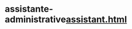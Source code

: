 # assistante-administrative[assistant.html](https://github.com/user-attachments/files/22265241/assistant.html)
<!DOCTYPE html>
<html lang="fr">
<head>
    <meta charset="UTF-8">
    <meta name="viewport" content="width=device-width, initial-scale=1.0">
    <title>Géraldine Ragon - Assistante Administrative & Comptable</title>
    <style>
        * {
            margin: 0;
            padding: 0;
            box-sizing: border-box;
        }

        body {
            font-family: 'Segoe UI', Tahoma, Geneva, Verdana, sans-serif;
            line-height: 1.6;
            color: #333;
            overflow-x: hidden;
        }

        /* Animations */
        @keyframes fadeInUp {
            from {
                opacity: 0;
                transform: translateY(30px);
            }
            to {
                opacity: 1;
                transform: translateY(0);
            }
        }

        @keyframes float {
            0%, 100% { transform: translateY(0px); }
            50% { transform: translateY(-20px); }
        }

        @keyframes gradient {
            0% { background-position: 0% 50%; }
            50% { background-position: 100% 50%; }
            100% { background-position: 0% 50%; }
        }

        /* Header */
        header {
            position: fixed;
            top: 0;
            width: 100%;
            background: rgba(255, 255, 255, 0.95);
            backdrop-filter: blur(10px);
            z-index: 1000;
            padding: 1rem 0;
            transition: all 0.3s ease;
            box-shadow: 0 2px 20px rgba(0, 0, 0, 0.1);
        }

        nav {
            max-width: 1200px;
            margin: 0 auto;
            display: flex;
            justify-content: space-between;
            align-items: center;
            padding: 0 2rem;
        }

        .logo {
            font-size: 1.8rem;
            font-weight: bold;
            background: linear-gradient(135deg, #667eea 0%, #764ba2 100%);
            -webkit-background-clip: text;
            -webkit-text-fill-color: transparent;
            background-clip: text;
        }

        .nav-links {
            display: flex;
            list-style: none;
            gap: 2rem;
        }

        .nav-links a {
            text-decoration: none;
            color: #333;
            font-weight: 500;
            transition: all 0.3s ease;
            position: relative;
        }

        .nav-links a::after {
            content: '';
            position: absolute;
            width: 0;
            height: 2px;
            bottom: -5px;
            left: 0;
            background: linear-gradient(135deg, #667eea 0%, #764ba2 100%);
            transition: width 0.3s ease;
        }

        .nav-links a:hover::after {
            width: 100%;
        }

        /* Hero Section */
        .hero {
            min-height: 100vh;
            background: linear-gradient(135deg, #667eea 0%, #764ba2 100%);
            background-size: 400% 400%;
            animation: gradient 15s ease infinite;
            display: flex;
            align-items: center;
            justify-content: center;
            text-align: center;
            color: white;
            position: relative;
            overflow: hidden;
        }

        .hero::before {
            content: '';
            position: absolute;
            top: 0;
            left: 0;
            right: 0;
            bottom: 0;
            background: url('data:image/svg+xml,<svg xmlns="http://www.w3.org/2000/svg" viewBox="0 0 100 100"><defs><pattern id="grid" width="10" height="10" patternUnits="userSpaceOnUse"><path d="M 10 0 L 0 0 0 10" fill="none" stroke="rgba(255,255,255,0.1)" stroke-width="0.5"/></pattern></defs><rect width="100" height="100" fill="url(%23grid)"/></svg>');
            opacity: 0.3;
        }

        .hero-content {
            max-width: 800px;
            padding: 0 2rem;
            animation: fadeInUp 1s ease;
            position: relative;
            z-index: 2;
        }

        .hero h1 {
            font-size: 3.5rem;
            margin-bottom: 1rem;
            text-shadow: 2px 2px 4px rgba(0, 0, 0, 0.3);
        }

        .hero p {
            font-size: 1.3rem;
            margin-bottom: 2rem;
            opacity: 0.9;
        }

        .cta-button {
            display: inline-block;
            padding: 15px 40px;
            background: rgba(255, 255, 255, 0.2);
            color: white;
            text-decoration: none;
            border-radius: 50px;
            font-weight: 600;
            transition: all 0.3s ease;
            border: 2px solid rgba(255, 255, 255, 0.3);
            backdrop-filter: blur(10px);
        }

        .cta-button:hover {
            background: rgba(255, 255, 255, 0.3);
            transform: translateY(-3px);
            box-shadow: 0 10px 30px rgba(0, 0, 0, 0.2);
        }

        .floating-icons {
            position: absolute;
            width: 100%;
            height: 100%;
        }

        .floating-icon {
            position: absolute;
            font-size: 2rem;
            opacity: 0.1;
            animation: float 6s ease-in-out infinite;
        }

        .floating-icon:nth-child(1) { top: 20%; left: 10%; animation-delay: 0s; }
        .floating-icon:nth-child(2) { top: 70%; left: 80%; animation-delay: 2s; }
        .floating-icon:nth-child(3) { top: 30%; left: 75%; animation-delay: 4s; }
        .floating-icon:nth-child(4) { top: 80%; left: 20%; animation-delay: 1s; }

        /* Sections */
        section {
            padding: 80px 0;
        }

        .container {
            max-width: 1200px;
            margin: 0 auto;
            padding: 0 2rem;
        }

        .section-title {
            text-align: center;
            font-size: 2.5rem;
            margin-bottom: 3rem;
            background: linear-gradient(135deg, #667eea 0%, #764ba2 100%);
            -webkit-background-clip: text;
            -webkit-text-fill-color: transparent;
            background-clip: text;
        }

        /* Services */
        .services-grid {
            display: grid;
            grid-template-columns: repeat(auto-fit, minmax(300px, 1fr));
            gap: 2rem;
            margin-top: 3rem;
        }

        .service-card {
            background: white;
            padding: 2rem;
            border-radius: 20px;
            box-shadow: 0 10px 40px rgba(0, 0, 0, 0.1);
            transition: all 0.3s ease;
            position: relative;
            overflow: hidden;
        }

        .service-card::before {
            content: '';
            position: absolute;
            top: 0;
            left: 0;
            width: 100%;
            height: 4px;
            background: linear-gradient(135deg, #667eea 0%, #764ba2 100%);
        }

        .service-card:hover {
            transform: translateY(-10px);
            box-shadow: 0 20px 60px rgba(0, 0, 0, 0.15);
        }

        .service-icon {
            font-size: 3rem;
            margin-bottom: 1rem;
            background: linear-gradient(135deg, #667eea 0%, #764ba2 100%);
            -webkit-background-clip: text;
            -webkit-text-fill-color: transparent;
            background-clip: text;
        }

        .service-card h3 {
            font-size: 1.5rem;
            margin-bottom: 1rem;
            color: #333;
        }

        /* About */
        .about {
            background: linear-gradient(135deg, #f5f7fa 0%, #c3cfe2 100%);
        }

        .about-content {
            display: grid;
            grid-template-columns: 1fr 1fr;
            gap: 4rem;
            align-items: center;
        }

        .about-text {
            animation: fadeInUp 1s ease;
        }

        .about-text h2 {
            font-size: 2.5rem;
            margin-bottom: 2rem;
            color: #333;
        }

        .about-text p {
            font-size: 1.1rem;
            margin-bottom: 1.5rem;
            color: #666;
        }

        .skills {
            display: flex;
            flex-wrap: wrap;
            gap: 1rem;
            margin-top: 2rem;
        }

        .skill-tag {
            background: linear-gradient(135deg, #667eea 0%, #764ba2 100%);
            color: white;
            padding: 0.5rem 1rem;
            border-radius: 25px;
            font-size: 0.9rem;
            font-weight: 500;
        }

        .about-image {
            text-align: center;
        }

        .profile-placeholder {
            width: 300px;
            height: 300px;
            background: linear-gradient(135deg, #667eea 0%, #764ba2 100%);
            border-radius: 50%;
            margin: 0 auto;
            display: flex;
            align-items: center;
            justify-content: center;
            font-size: 4rem;
            color: white;
            box-shadow: 0 20px 60px rgba(0, 0, 0, 0.2);
        }

        /* Contact */
        .contact {
            background: #1a1a2e;
            color: white;
        }

        .contact-content {
            display: grid;
            grid-template-columns: 1fr 1fr;
            gap: 4rem;
        }

        .contact-info h3 {
            font-size: 1.5rem;
            margin-bottom: 2rem;
            color: #667eea;
        }

        .contact-item {
            display: flex;
            align-items: center;
            margin-bottom: 1.5rem;
        }

        .contact-item i {
            font-size: 1.5rem;
            margin-right: 1rem;
            color: #667eea;
            width: 30px;
        }

        .contact-form {
            background: rgba(255, 255, 255, 0.05);
            padding: 2rem;
            border-radius: 20px;
            backdrop-filter: blur(10px);
        }

        .form-group {
            margin-bottom: 1.5rem;
        }

        .form-group label {
            display: block;
            margin-bottom: 0.5rem;
            color: #667eea;
        }

        .form-group input,
        .form-group textarea {
            width: 100%;
            padding: 1rem;
            border: none;
            border-radius: 10px;
            background: rgba(255, 255, 255, 0.1);
            color: white;
            font-size: 1rem;
        }

        .form-group input::placeholder,
        .form-group textarea::placeholder {
            color: rgba(255, 255, 255, 0.7);
        }

        .submit-btn {
            width: 100%;
            padding: 1rem;
            background: linear-gradient(135deg, #667eea 0%, #764ba2 100%);
            color: white;
            border: none;
            border-radius: 10px;
            font-size: 1.1rem;
            font-weight: 600;
            cursor: pointer;
            transition: all 0.3s ease;
        }

        .submit-btn:hover {
            transform: translateY(-2px);
            box-shadow: 0 10px 30px rgba(102, 126, 234, 0.4);
        }

        /* Footer */
        footer {
            background: #0f0f23;
            color: white;
            text-align: center;
            padding: 2rem 0;
        }

        /* Mobile Responsive */
        @media (max-width: 768px) {
            .nav-links {
                display: none;
            }

            .hero h1 {
                font-size: 2.5rem;
            }

            .about-content,
            .contact-content {
                grid-template-columns: 1fr;
                gap: 2rem;
            }

            .profile-placeholder {
                width: 200px;
                height: 200px;
                font-size: 3rem;
            }
        }
    </style>
</head>
<body>
    <!-- Header -->
    <header>
        <nav>
            <div class="logo">Géraldine Ragon</div>
            <ul class="nav-links">
                <li><a href="#accueil">Accueil</a></li>
                <li><a href="#services">Services</a></li>
                <li><a href="#a-propos">À propos</a></li>
                <li><a href="#contact">Contact</a></li>
            </ul>
        </nav>
    </header>

    <!-- Hero Section -->
    <section id="accueil" class="hero">
        <div class="floating-icons">
            <div class="floating-icon">📊</div>
            <div class="floating-icon">📋</div>
            <div class="floating-icon">💼</div>
            <div class="floating-icon">📈</div>
        </div>
        <div class="hero-content">
            <h1>Assistante Administrative & Comptable</h1>
            <p>Simplifiez votre gestion administrative et comptable avec une expertise professionnelle et personnalisée</p>
            <a href="#contact" class="cta-button">Demander un devis gratuit</a>
        </div>
    </section>

    <!-- Services -->
    <section id="services" class="services">
        <div class="container">
            <h2 class="section-title">Mes Services</h2>
            <div class="services-grid">
                <div class="service-card">
                    <div class="service-icon">📊</div>
                    <h3>Comptabilité</h3>
                    <p>Tenue de livres, saisie comptable, rapprochements bancaires, déclarations TVA et fiscales. Une gestion comptable rigoureuse pour votre tranquillité d'esprit.</p>
                </div>
                <div class="service-card">
                    <div class="service-icon">📋</div>
                    <h3>Administration</h3>
                    <p>Gestion du courrier, classement, rédaction de documents, suivi des échéances, organisation administrative complète de votre activité.</p>
                </div>
                <div class="service-card">
                    <div class="service-icon">💰</div>
                    <h3>Paie & Social</h3>
                    <p>Établissement des bulletins de paie, déclarations sociales, gestion des congés et absences, suivi des obligations sociales.</p>
                </div>
                <div class="service-card">
                    <div class="service-icon">📈</div>
                    <h3>Tableau de Bord</h3>
                    <p>Création de tableaux de bord personnalisés, suivi des KPIs, analyse financière pour piloter votre activité en toute sérénité.</p>
                </div>
                <div class="service-card">
                    <div class="service-icon">📞</div>
                    <h3>Secrétariat</h3>
                    <p>Accueil téléphonique, prise de rendez-vous, gestion de planning, correspondance professionnelle et relation client.</p>
                </div>
                <div class="service-card">
                    <div class="service-icon">🎯</div>
                    <h3>Optimisation & Organisation</h3>
                    <p>Analyse de vos processus administratifs, recommandations d'optimisation, mise en place de procédures efficaces.</p>
                </div>
            </div>
        </div>
    </section>

    <!-- About -->
    <section id="a-propos" class="about">
        <div class="container">
            <div class="about-content">
                <div class="about-text">
                    <h2>À propos de moi</h2>
                    <p>Forte de plus de 10 ans d'expérience dans l'administration et la comptabilité, je vous accompagne dans la gestion quotidienne de votre entreprise.</p>
                    <p>Diplômée en comptabilité et gestion, je maîtrise les outils modernes et les réglementations en vigueur pour vous offrir un service de qualité, adapté à vos besoins spécifiques.</p>
                    <p>Mon objectif : vous libérer du temps pour vous concentrer sur le développement de votre activité.</p>
                    <div class="skills">
                        <span class="skill-tag">Odoo</span>
                        <span class="skill-tag">Excel Avancé</span>
                        <span class="skill-tag">WinBooks</span>
                        <span class="skill-tag">ERP</span>
                        <span class="skill-tag">Pack Office</span>
                        <span class="skill-tag">Législation sociale</span>
                        <span class="skill-tag">Fiscalité</span>
                    </div>
                </div>
                <div class="about-image">
                    <div class="profile-placeholder">👩‍💼</div>
                </div>
            </div>
        </div>
    </section>

    <!-- Contact -->
    <section id="contact" class="contact">
        <div class="container">
            <h2 class="section-title">Contact</h2>
            <div class="contact-content">
                <div class="contact-info">
                    <h3>Parlons de votre projet</h3>
                    <div class="contact-item">
                        <i>📞</i>
                        <div>
                            <strong>Téléphone</strong><br>
                            +32 494.41.05.20
                        </div>
                    </div>
                    <div class="contact-item">
                        <i>📧</i>
                        <div>
                            <strong>Email</strong><br>
                            geraldine.ragon@gmx.com
                        </div>
                    </div>
                    <div class="contact-item">
                        <i>📍</i>
                        <div>
                            <strong>Localisation</strong><br>
                            Binche Hainaut<br>
                            Déplacements possibles
                        </div>
                    </div>
                    <div class="contact-item">
                        <i>⏰</i>
                        <div>
                            <strong>Horaires</strong><br>
                            Lun-Ven : 9h00-18h00<br>
                            Réponse sous 24h
                        </div>
                    </div>
                </div>
                <form class="contact-form" onsubmit="handleSubmit(event)">
                    <div class="form-group">
                        <label for="name">Nom complet</label>
                        <input type="text" id="name" name="name" placeholder="Votre nom" required>
                    </div>
                    <div class="form-group">
                        <label for="email">Email</label>
                        <input type="email" id="email" name="email" placeholder="votre@email.com" required>
                    </div>
                    <div class="form-group">
                        <label for="company">Entreprise</label>
                        <input type="text" id="company" name="company" placeholder="Nom de votre entreprise">
                    </div>
                    <div class="form-group">
                        <label for="service">Service souhaité</label>
                        <select id="service" name="service" style="width: 100%; padding: 1rem; border: none; border-radius: 10px; background: rgba(255, 255, 255, 0.1); color: white; font-size: 1rem;">
                            <option value="" style="background: #333; color: white;">Sélectionnez un service</option>
                            <option value="comptabilite" style="background: #333; color: white;">Comptabilité</option>
                            <option value="administration" style="background: #333; color: white;">Administration</option>
                            <option value="paie" style="background: #333; color: white;">Paie & Social</option>
                            <option value="tableau-bord" style="background: #333; color: white;">Tableau de Bord</option>
                            <option value="secretariat" style="background: #333; color: white;">Secrétariat</option>
                            <option value="odoo" style="background: #333; color: white;">Implémentation Odoo</option>
                            <option value="odoo" style="background: #333; color: white;">Optimisation & Organisation</option>
                           
                        </select>
                    </div>
                    <div class="form-group">
                        <label for="message">Message</label>
                        <textarea id="message" name="message" rows="4" placeholder="Décrivez vos besoins..." required></textarea>
                    </div>
                    <button type="submit" class="submit-btn">Envoyer ma demande</button>
                </form>
            </div>
        </div>
    </section>

    <!-- Footer -->
    <footer>
        <div class="container">
            <p>&copy; 2025 Géraldine Ragon - Assistante Administrative & Comptable. Tous droits réservés.</p>
        </div>
    </footer>

    <script>
        // Smooth scrolling for navigation links
        document.querySelectorAll('a[href^="#"]').forEach(anchor => {
            anchor.addEventListener('click', function (e) {
                e.preventDefault();
                const target = document.querySelector(this.getAttribute('href'));
                if (target) {
                    target.scrollIntoView({
                        behavior: 'smooth',
                        block: 'start'
                    });
                }
            });
        });

        // Header background on scroll
        window.addEventListener('scroll', () => {
            const header = document.querySelector('header');
            if (window.scrollY > 100) {
                header.style.background = 'rgba(255, 255, 255, 0.98)';
            } else {
                header.style.background = 'rgba(255, 255, 255, 0.95)';
            }
        });

        // Form submission
        function handleSubmit(event) {
            event.preventDefault();
            const form = event.target;
            const formData = new FormData(form);
            
            // Simulate form submission
            const submitBtn = form.querySelector('.submit-btn');
            const originalText = submitBtn.textContent;
            
            submitBtn.textContent = 'Envoi en cours...';
            submitBtn.disabled = true;
            
            setTimeout(() => {
                alert('Merci pour votre message ! Je vous répondrai dans les plus brefs délais.');
                form.reset();
                submitBtn.textContent = originalText;
                submitBtn.disabled = false;
            }, 1500);
        }

        // Animate elements on scroll
        const observerOptions = {
            threshold: 0.1,
            rootMargin: '0px 0px -50px 0px'
        };

        const observer = new IntersectionObserver((entries) => {
            entries.forEach(entry => {
                if (entry.isIntersecting) {
                    entry.target.style.animation = 'fadeInUp 1s ease forwards';
                }
            });
        }, observerOptions);

        // Observe service cards
        document.querySelectorAll('.service-card').forEach(card => {
            observer.observe(card);
        });

        // Add some interactive hover effects
        document.querySelectorAll('.service-card').forEach(card => {
            card.addEventListener('mouseenter', () => {
                card.style.transform = 'translateY(-10px) scale(1.02)';
            });
            
            card.addEventListener('mouseleave', () => {
                card.style.transform = 'translateY(0) scale(1)';
            });
        });
    </script>
</body>
</html>
